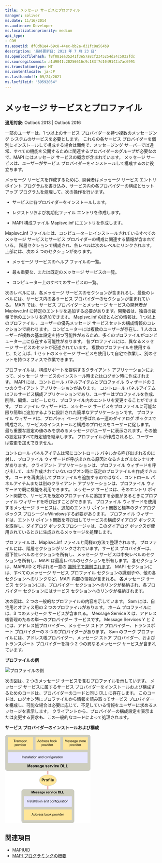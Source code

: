 ```yaml
---
title: メッセージ サービスとプロファイル
manager: soliver
ms.date: 11/16/2014
ms.audience: Developer
ms.localizationpriority: medium
api_type:
- COM
ms.assetid: df0db1e4-69c8-44ec-bb2a-d31fc8a564b9
description: '最終更新日: 2011 年 7 月 23 日'
ms.openlocfilehash: f8f081ea35241f3e57a8cf2345254d24c5032fdc
ms.sourcegitcommit: a1d9041c20256616c9c183f7d1049142a7ac6991
ms.translationtype: MT
ms.contentlocale: ja-JP
ms.lasthandoff: 09/24/2021
ms.locfileid: "59592054"
---
```

# <a name="message-services-and-profiles"></a>メッセージ サービスとプロファイル
  
**適用対象**: Outlook 2013 | Outlook 2016 
  
一部のユーザーは、1 つ以上のサービス プロバイダーを持つ複数のメッセージング システムのサービスを必要とします。 これらの各サービス プロバイダーを個別にインストールして構成する場合は面倒で、メッセージング サーバーでは通常、すべての機能を公開するために関連するプロバイダーのグループが必要なので、MAPI にはメッセージ サービスの概念が含まれています。 メッセージ サービスは、ユーザーがサービス プロバイダーをインストールして構成するのに役立ちます。
  
メッセージ サービスを作成するために、開発者はメッセージ サービス エントリ ポイント プログラムを書き込み、サービス内の各プロバイダーの構成とセットアップ プログラムを処理して、次の操作を行います。
  
- サービスに各プロバイダーをインストールします。
    
- レジストリおよび初期化ファイル エントリを作成します。
    
- MAPI 構成ファイル Mapisvc.inf にエントリを作成します。
    
Mapisvc.inf ファイルには、コンピューターにインストールされているすべてのメッセージ サービスとサービス プロバイダーの構成に関連する情報が含まれている。 階層セクションで構成され、各レベルは次のレベルにリンクされます。 上部には、次の 3 つのセクションがあります。 
  
- メッセージ サービスのヘルプ ファイルの一覧。
    
- 最も重要な、または既定のメッセージ サービスの一覧。
    
- コンピューター上のすべてのサービスの一覧。
    
次のレベルには、各メッセージ サービスのセクションが含まれるし、最後のレベルには、サービス内の各サービス プロバイダーのセクションが含まれている。 MAPI では、サービス プロバイダーとメッセージ サービスの開発者が Mapisvc.inf に特定のエントリを追加する必要があります。開発者は、独自の裁量で他のエントリを追加できます。 Mapisvc.inf のほとんどの情報は、1 つ以上のプロファイル 、ユーザーの優先メッセージ サービスセットの構成情報のコレクションで終わります。 コンピューターには複数のユーザーが存在し、1 人のユーザーが複数の基本設定を持つ可能性があるため、多くのプロファイルがコンピューター上に存在する可能性があります。 各プロファイルには、異なるメッセージ サービスのセットが記述されています。 複数のプロファイルを使用すると、たとえば、1 セットのメッセージ サービスを使用して自宅で作業し、別のセットを持つオフィスで作業できます。
  
プロファイルは、構成サポートを提供するクライアント アプリケーションによって、メッセージ サービスのインストール時またはログオン時に作成されます。 MAPI には、コントロール パネルアイテムとプロファイル ウィザードの 2 つのクライアント アプリケーションがあります。 コントロール パネルアイテムはフルサービス構成アプリケーションであり、ユーザーはプロファイルを作成、削除、編集、コピーしたり、プロファイル内のエントリを変更することができます。 プロファイル ウィザードは、メッセージ サービスをプロファイルに可能な限り簡単に追加するように設計された簡単なアプリケーションです。 プロファイル ウィザードは、プロパティ ページと呼ばれる一連のダイアログ ボックスで構成され、サービスのインストールと構成のプロセスをユーザーに促します。 最も重要な設定の値のみを求めるメッセージがユーザーに表示されます。その他の設定はすべて既定値を継承します。 プロファイルが作成されると、ユーザーは変更を加えできません。 
  
コントロール パネルアイテムは常にコントロール パネルから呼び出されるのに対し、プロファイル ウィザードが呼び出される原因となるさまざまなシナリオがあります。 クライアント アプリケーションは、プロファイル ウィザードを呼び出して、まだ作成されていないログオン時に既定のプロファイルを作成できます。 コードを再実装してプロファイルを追加するのではなく、コントロール パネルアイテムまたは別のクライアント アプリケーションは、プロファイル ウィザードで既に機能を利用できます。 メッセージ サービスは、そのエントリ ポイント関数で、サービスを既定のプロファイルに追加する必要があるときにプロファイル ウィザードを呼び出すことができます。 プロファイル ウィザードを使用するメッセージ サービスは、追加のエントリ ポイント関数と標準のダイアログ ボックス プロシージャWindowsする必要があります。 プロファイル ウィザードは、エントリ ポイント関数を呼び出してサービスの構成ダイアログ ボックスを取得し、ダイアログ ボックスプロシージャは、このダイアログ ボックスが使用されているときに生成されるメッセージを処理します。 
  
プロファイルは、Mapisvc.inf ファイルと同様の方法で整理されます。 プロファイルには、階層セクションがリンクされています。サービス プロバイダーは、最下位レベルのセクションを所有し、メッセージ サービスは中央レベルのセクションを所有し、MAPI は最高レベルのセクションを所有します。 各セクションは、MAPIUID と呼ばれる一意の [識別子で識別されます](mapiuid.md)。 MAPI セクションには、すべてのメッセージ サービス プロファイル セクションの識別子や、他の各セクションへのリンクなど、MAPI 内部の情報が含まれる。 各メッセージ サービス セクションには、プロバイダー セクションへのリンクが格納され、各プロバイダー セクションにはサービス セクションへのリンクが格納されます。 
  
次の図は、2 つの一般的なプロファイルの内容を示しています。 Sam には、自宅用とオフィス用の 2 つのプロファイルがあります。 ホーム プロファイルには、3 つのメッセージ サービスが含まれる。 Message Service X は、アドレス帳管理のための単一のプロバイダー サービスです。 Message Services Y と Z には、アドレス帳プロバイダー、メッセージ ストア プロバイダー、トランスポート プロバイダーの 3 つのプロバイダーがあります。 Sam のワーク プロファイルには、アドレス帳プロバイダー、メッセージ ストア プロバイダー、およびトランスポート プロバイダーを持つ 2 つの異なるメッセージ サービスが含まれています。 
  
**プロファイルの例**
  
![プロファイルの例](media/amapi_56.gif "プロファイルの例")
  
次の図は、2 つのメッセージ サービスを含むプロファイルを示しています。 メッセージ サービスに属するサービス プロバイダーをインストールおよび構成するためのコードは、プロバイダーのコードと同じ DLL に存在します。 このコードは、ログオン時にプロファイルから情報を読み取ってサービス プロバイダーを構成し、可能な場合は必要に応じて、不足している情報をユーザーに求めるメッセージを表示します。 クライアントから、プロバイダーの構成設定を表示または変更する要求も、この一般的なコードによって処理されます。
  
**サービス プロバイダーのインストールおよび構成**
  
![サービス プロバイダーのインストールおよび構成](media/amapi_55.gif "サービス プロバイダーのインストールおよび構成")
  
## <a name="see-also"></a>関連項目

- [MAPIUID](mapiuid.md)
- [MAPI プログラミングの概要](mapi-programming-overview.md)

